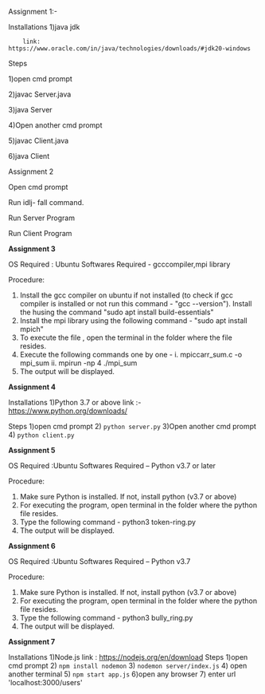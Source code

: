 Assignment 1:-

Installations
        1)java jdk
	
        link: https://www.oracle.com/in/java/technologies/downloads/#jdk20-windows
	
 Steps
 
 1)open cmd prompt 
 
 2)javac Server.java
 
 3)java Server
 
 4)Open another cmd prompt 
 
 5)javac Client.java
 
 6)java Client





Assignment 2

Open cmd prompt

Run idlj- fall command.

Run Server Program

Run Client Program 



**********Assignment 3**********

OS Required : Ubuntu
Softwares Required - gcccompiler,mpi library

Procedure:
1. Install the gcc compiler on ubuntu if not installed (to check if gcc compiler is installed or not run this command - "gcc --version"). Install the husing the command 
	"sudo apt install build-essentials"
2. Install the mpi library using the following command - "sudo apt install mpich"
3. To execute the file , open the terminal in the folder where the file resides. 
4. Execute the following commands one by one - 
	i. mpiccarr_sum.c -o mpi_sum
	ii. mpirun -np 4 ./mpi_sum
5. The output will be displayed.

**********Assignment 4**********

Installations
1)Python 3.7 or above
link :- https://www.python.org/downloads/

Steps
1)open cmd prompt
2) `python server.py`
3)Open another cmd prompt 
4) `python client.py`


**********Assignment 5**********

OS Required :Ubuntu
Softwares Required – Python v3.7 or later

Procedure:
1. Make sure Python is installed. If not, install python (v3.7 or above)
2. For executing the program, open terminal in the folder where the python file resides.
3. Type the following command - 
	python3 token-ring.py
4. The output will be displayed.

**********Assignment 6**********

OS Required :Ubuntu
Softwares Required – Python v3.7

Procedure:
1. Make sure Python is installed. If not, install python (v3.7 or above)
2. For executing the program, open terminal in the folder where the python file resides.
3. Type the following command - 
	python3 bully_ring.py
4. The output will be displayed.

**********Assignment 7**********

Installations
1)Node.js
link : https://nodejs.org/en/download
Steps
1)open cmd prompt
2) `npm install nodemon`
3) `nodemon server/index.js`
4) open another terminal 
5) `npm start app.js`
6)open any browser
7) 
enter url 'localhost:3000/users'
